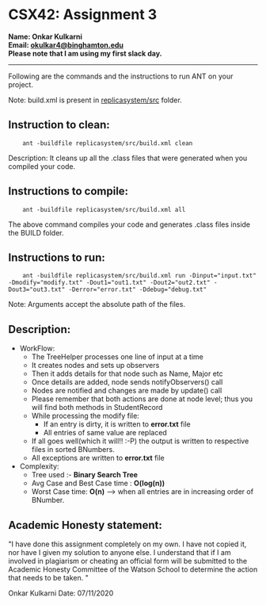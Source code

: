 # CSX42: Assignment 3
**Name: Onkar Kulkarni**</br>
**Email: okulkar4@binghamton.edu**</br>
**Please note that I am using my first slack day.**</br>

-----------------------------------------------------------------------

Following are the commands and the instructions to run ANT on your project.


Note: build.xml is present in [replicasystem/src](./replicasystem/src/) folder.

## Instruction to clean:

```commandline
    ant -buildfile replicasystem/src/build.xml clean
```

Description: It cleans up all the .class files that were generated when you
compiled your code.

## Instructions to compile:

```commandline
    ant -buildfile replicasystem/src/build.xml all
```
The above command compiles your code and generates .class files inside the BUILD folder.

## Instructions to run:

```commandline
    ant -buildfile replicasystem/src/build.xml run -Dinput="input.txt" -Dmodify="modify.txt" -Dout1="out1.txt" -Dout2="out2.txt" -Dout3="out3.txt" -Derror="error.txt" -Ddebug="debug.txt"
```
Note: Arguments accept the absolute path of the files.


## Description:
- WorkFlow:
    - The TreeHelper processes one line of input at a time
    - It creates nodes and sets up observers
    - Then it adds details for that node such as Name, Major etc
	- Once details are added, node sends notifyObservers() call
	- Nodes are notified and changes are made by update() call
	- Please remember that both actions are done at node level; thus you will find both methods in StudentRecord
    - While processing the modify file:
		- If an entry is dirty, it is written to **error.txt** file
		- All entries of same value are replaced
	- If all goes well(which it will!! :-P) the output is written to respective files in sorted BNumbers.
	- All exceptions are written to **error.txt** file
- Complexity:
	- Tree used :- **Binary Search Tree**
	- Avg Case and Best Case time : **O(log(n))**
	- Worst Case time: **O(n)** --> when all entries are in increasing order of BNumber.

## Academic Honesty statement:

"I have done this assignment completely on my own. I have not copied
it, nor have I given my solution to anyone else. I understand that if
I am involved in plagiarism or cheating an official form will be
submitted to the Academic Honesty Committee of the Watson School to
determine the action that needs to be taken. "

Onkar Kulkarni
Date: 07/11/2020



